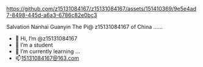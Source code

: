 

https://github.com/z15131084167/z15131084167/assets/151410369/9e5e4ad7-8498-445d-a6a3-6786c82e0bc3

Salvation
Nanhai Guanyin
The Pi@ z15131084167 of China
......

- 👋 Hi, I’m @z15131084167
- 👀 I’m  a student
- 🌱 I’m currently learning ...
- 📫15131084167@163.com

<!---
z15131084167/z15131084167 is a ✨ special ✨ repository because its `README.md` (this file) appears on your GitHub profile.
You can click the Preview link to take a look at your changes.
--->

